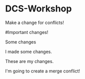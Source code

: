# DCS-Workshop



Make a change for conflicts!

\#Important changes!



Some changes




I made some changes.

These are my changes.

I'm going to create a merge conflict! 


